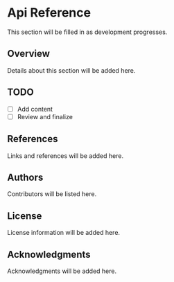 # Api Reference
<!-- Placeholder for documentation content -->
This section will be filled in as development progresses.

## Overview
Details about this section will be added here.

## TODO
- [ ] Add content
- [ ] Review and finalize

## References
Links and references will be added here.

## Authors
Contributors will be listed here.

## License
License information will be added here.

## Acknowledgments
Acknowledgments will be added here.

